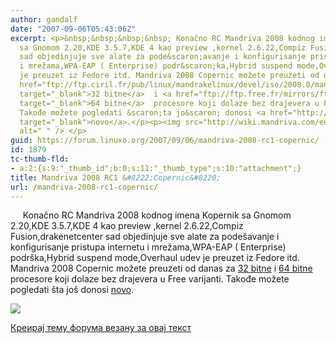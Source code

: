 ```yaml
---
author: gandalf
date: "2007-09-06T05:43:06Z"
excerpt: <p>&nbsp;&nbsp;&nbsp;&nbsp; Konačno RC Mandriva 2008 kodnog imena Kopernik
  sa Gnomom 2.20,KDE 3.5.7,KDE 4 kao preview ,kernel 2.6.22,Compiz Fusion,drakenetcenter
  sad objedinjuje sve alate za pode&scaron;avanje i konfigurisanje pristupa internetu
  i mrežama,WPA-EAP ( Enterprise) podr&scaron;ka,Hybrid suspend mode,Overhaul udev
  je preuzet iz Fedore itd. Mandriva 2008 Copernic možete preuzeti od danas za <a
  href="ftp://ftp.ciril.fr/pub/linux/mandrakelinux/devel/iso/2008.0/mandriva-linux-2008.0-free-rc1.i586.iso"
  target="_blank">32 bitne</a>  i <a href="ftp://ftp.free.fr/mirrors/ftp.mandriva.com/MandrivaLinux/devel/iso/2008.0/mandriva-linux-2008.0-free-rc1.x86_64.iso"
  target="_blank">64 bitne</a>  procesore koji dolaze bez drajevera u Free varijanti.
  Takođe možete pogledati &scaron;ta jo&scaron; donosi <a href="http://wiki.mandriva.com/en/Releases/Mandriva/2008.0/What%27s_New#New_menu_structure"
  target="_blank">novo</a>.</p><p><img src="http://wiki.mandriva.com/en/Releases/Mandriva/2008.0/What%27s_New#New_menu_structure"
  alt=" " /> </p>
guid: https://forum.linuxo.org/2007/09/06/mandriva-2008-rc1-copernic/
id: 1879
tc-thumb-fld:
- a:2:{s:9:"_thumb_id";b:0;s:11:"_thumb_type";s:10:"attachment";}
title: Mandriva 2008 RC1 &#8222;Copernic&#8220;
url: /mandriva-2008-rc1-copernic/
---
```

&nbsp;&nbsp;&nbsp;&nbsp; Konačno RC Mandriva 2008 kodnog imena Kopernik sa Gnomom 2.20,KDE 3.5.7,KDE 4 kao preview ,kernel 2.6.22,Compiz Fusion,drakenetcenter sad objedinjuje sve alate za pode&scaron;avanje i konfigurisanje pristupa internetu i mrežama,WPA-EAP ( Enterprise) podr&scaron;ka,Hybrid suspend mode,Overhaul udev je preuzet iz Fedore itd. Mandriva 2008 Copernic možete preuzeti od danas za <a href="ftp://ftp.ciril.fr/pub/linux/mandrakelinux/devel/iso/2008.0/mandriva-linux-2008.0-free-rc1.i586.iso" target="_blank">32 bitne</a> i <a href="ftp://ftp.free.fr/mirrors/ftp.mandriva.com/MandrivaLinux/devel/iso/2008.0/mandriva-linux-2008.0-free-rc1.x86_64.iso" target="_blank">64 bitne</a> procesore koji dolaze bez drajevera u Free varijanti. Takođe možete pogledati &scaron;ta jo&scaron; donosi <a href="http://wiki.mandriva.com/en/Releases/Mandriva/2008.0/What%27s_New#New_menu_structure" target="_blank">novo</a>.

![ ](http://wiki.mandriva.com/en/Releases/Mandriva/2008.0/What%27s_New#New_menu_structure) 

<!--break-->

[Креирај тему форума везану за овај текст](https://linuxo.org/nova-tema-na-forumu/?se_pid=1879)